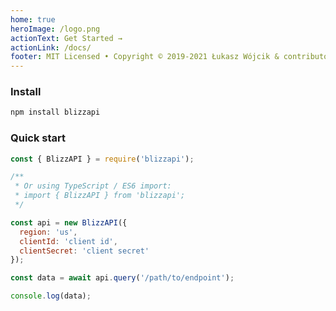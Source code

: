 ```yaml
---
home: true
heroImage: /logo.png
actionText: Get Started →
actionLink: /docs/
footer: MIT Licensed • Copyright © 2019-2021 Łukasz Wójcik & contributors • Not created, affiliated or endorsed in any way by Blizzard Entertainment
---
```


### Install

``` bash
npm install blizzapi
```

### Quick start

``` javascript
const { BlizzAPI } = require('blizzapi');

/**
 * Or using TypeScript / ES6 import:
 * import { BlizzAPI } from 'blizzapi';
 */

const api = new BlizzAPI({
  region: 'us',
  clientId: 'client id',
  clientSecret: 'client secret'
});

const data = await api.query('/path/to/endpoint');

console.log(data);
``` 
